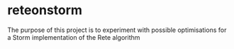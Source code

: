 reteonstorm
===========

The purpose of this project is to experiment with possible optimisations for a Storm implementation of the Rete algorithm